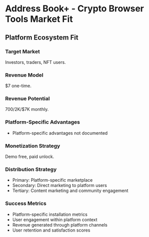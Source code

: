 # Address Book+ - Crypto Browser Tools Market Fit

## Platform Ecosystem Fit

### Target Market
Investors, traders, NFT users.

### Revenue Model
$7 one-time.

### Revenue Potential
$700/$2K/$7K monthly.

### Platform-Specific Advantages
- Platform-specific advantages not documented

### Monetization Strategy
Demo free, paid unlock.

### Distribution Strategy
- Primary: Platform-specific marketplace
- Secondary: Direct marketing to platform users
- Tertiary: Content marketing and community engagement

### Success Metrics
- Platform-specific installation metrics
- User engagement within platform context
- Revenue generated through platform channels
- User retention and satisfaction scores
